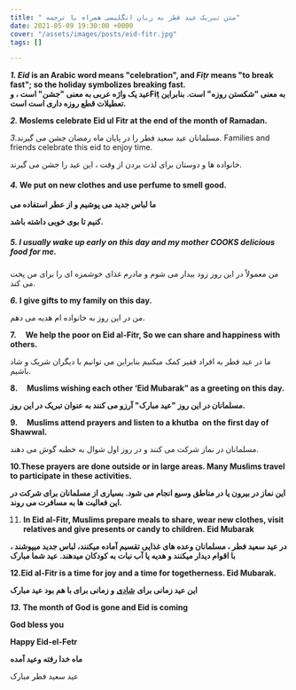 ```yaml
---
title: " متن تبریک عید فطر به زبان انگلیسی همراه با ترجمه"
date: 2021-05-09 19:30:00 +0000
cover: "/assets/images/posts/eid-fitr.jpg"
tags: []

---
```


**_1. Eid_ is an Arabic word means "celebration", and _Fiṭr_ means "to break fast"; so the holiday symbolizes breaking fast.  
 عید یک واژه عربی به معنی "جشن" است ، وFiṭ به معنی "شکستن روزه" است. بنابراین تعطیلات قطع روزه داری است است.**

**_2._ Moslems celebrate Eid ul Fitr at the end of the month of Ramadan.**

مسلمانان عید سعید فطر را در پایان ماه رمضان جشن می گیرند._3._ Families and friends celebrate this eid to enjoy time.

خانواده ها و دوستان برای لذت بردن از وقت ، این عید را جشن می گیرند.

#### _4._ We put on new clothes and use perfume to smell good.

**ما لباس جدید می پوشیم و از عطر استفاده می**

**کنیم تا بوی خوبی داشته باشد.**

##### _5._ I usually wake up early on this day and my mother COOKS delicious food for me.

من معمولاً در این روز زود بیدار می شوم و مادرم غذای خوشمزه ای را برای من پخت می کند.

**_6._ I give gifts to my family on this day.**

من در این روز به خانواده ام هدیه می دهم.

**7.     We help the poor on Eid al-Fitr, So we can share and happiness with others.**

ما در عید فطر به افراد فقیر کمک میکنیم بنابراین می توانیم با دیگران شریک و شاد باشیم.

**8.     Muslims wishing each other ‘Eid Mubarak” as a greeting on this day.**

**مسلمانان در این روز "عید مبارک" آرزو می کنند به عنوان تبریک در این روز.**

**9.     Muslims attend prayers and listen to a khutba  on the first day of Shawwal.** 

مسلمانان در نماز شرکت می کنند و در روز اول شوال به خطبه گوش می دهند.

**10.These prayers are done outside or in large areas. Many Muslims travel to participate in these activities.**

**این نماز در بیرون یا در مناطق وسیع انجام می شود. بسیاری از مسلمانان برای شرکت در این فعالیت ها به مسافرت می روند.**

11. **In Eid al-Fitr, Muslims prepare meals to share, wear new clothes, visit relatives and give presents or candy to children. Eid Mubarak**

**در عید سعید فطر ، مسلمانان وعده های غذایی تقسیم آماده میکنند، لباس جدید میپوشند ، با اقوام دیدار میکنند و هدیه یا آب نبات به کودکان میدهند. عید شما مبارک**

**12.Eid al-Fitr is a time for joy and a time for togetherness. Eid Mubarak.**

**این عید زمانی برای** [**شادی**](https://www.alamto.com/sleep/dream-interpretation-happiness) **و زمانی برای با هم بود عید مبارک**

**_13._ The month of God is gone and Eid is coming**

**God bless you**

**Happy Eid-el-Fetr**

**ماه خدا رفته وعید آمده**

عید سعید فطر مبارک